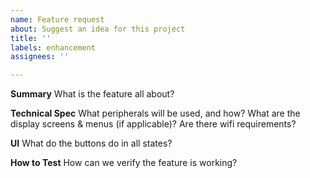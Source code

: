 ```yaml
---
name: Feature request
about: Suggest an idea for this project
title: ''
labels: enhancement
assignees: ''

---
```


**Summary**
What is the feature all about?

**Technical Spec**
What peripherals will be used, and how?
What are the display screens & menus (if applicable)?
Are there wifi requirements?

**UI**
What do the buttons do in all states?

**How to Test**
How can we verify the feature is working?
